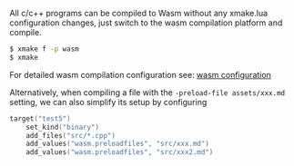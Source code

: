 
All c/c++ programs can be compiled to Wasm without any xmake.lua configuration changes, just switch to the wasm compilation platform and compile.

```bash
$ xmake f -p wasm
$ xmake
```

For detailed wasm compilation configuration see: [wasm configuration](https://xmake.io/#/guide/configuration?id=wasm)

Alternatively, when compiling a file with the `-preload-file assets/xxx.md` setting, we can also simplify its setup by configuring

```lua
target("test5")
    set_kind("binary")
    add_files("src/*.cpp")
    add_values("wasm.preloadfiles", "src/xxx.md")
    add_values("wasm.preloadfiles", "src/xxx2.md")
```
